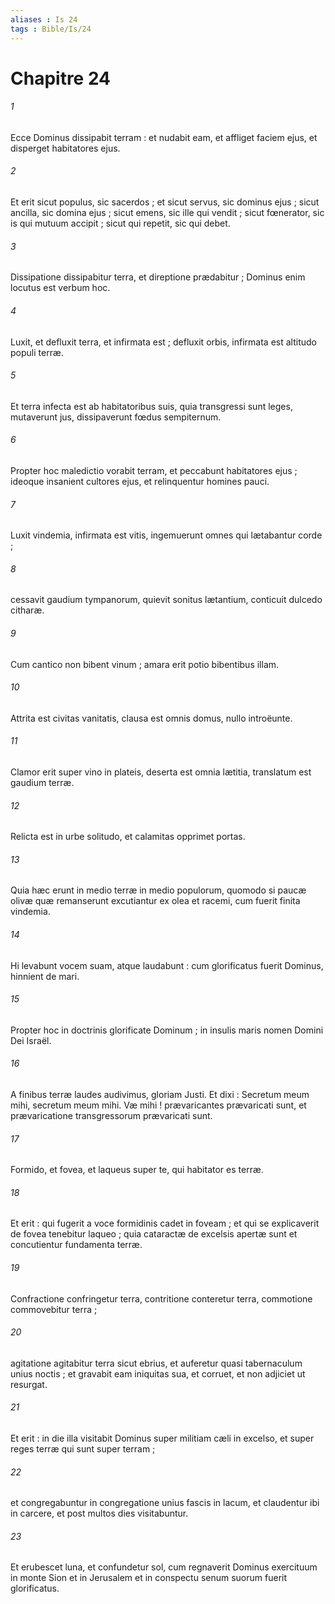 ```yaml
---
aliases : Is 24
tags : Bible/Is/24
---
```


# Chapitre 24

###### 1
Ecce Dominus dissipabit terram : et nudabit eam, et affliget faciem ejus, et disperget habitatores ejus.
###### 2
Et erit sicut populus, sic sacerdos ; et sicut servus, sic dominus ejus ; sicut ancilla, sic domina ejus ; sicut emens, sic ille qui vendit ; sicut fœnerator, sic is qui mutuum accipit ; sicut qui repetit, sic qui debet.
###### 3
Dissipatione dissipabitur terra, et direptione prædabitur ; Dominus enim locutus est verbum hoc.
###### 4
Luxit, et defluxit terra, et infirmata est ; defluxit orbis, infirmata est altitudo populi terræ.
###### 5
Et terra infecta est ab habitatoribus suis, quia transgressi sunt leges, mutaverunt jus, dissipaverunt fœdus sempiternum.
###### 6
Propter hoc maledictio vorabit terram, et peccabunt habitatores ejus ; ideoque insanient cultores ejus, et relinquentur homines pauci.
###### 7
Luxit vindemia, infirmata est vitis, ingemuerunt omnes qui lætabantur corde ;
###### 8
cessavit gaudium tympanorum, quievit sonitus lætantium, conticuit dulcedo citharæ.
###### 9
Cum cantico non bibent vinum ; amara erit potio bibentibus illam.
###### 10
Attrita est civitas vanitatis, clausa est omnis domus, nullo introëunte.
###### 11
Clamor erit super vino in plateis, deserta est omnia lætitia, translatum est gaudium terræ.
###### 12
Relicta est in urbe solitudo, et calamitas opprimet portas.
###### 13
Quia hæc erunt in medio terræ in medio populorum, quomodo si paucæ olivæ quæ remanserunt excutiantur ex olea et racemi, cum fuerit finita vindemia.
###### 14
Hi levabunt vocem suam, atque laudabunt : cum glorificatus fuerit Dominus, hinnient de mari.
###### 15
Propter hoc in doctrinis glorificate Dominum ; in insulis maris nomen Domini Dei Israël.
###### 16
A finibus terræ laudes audivimus, gloriam Justi. Et dixi : Secretum meum mihi, secretum meum mihi. Væ mihi ! prævaricantes prævaricati sunt, et prævaricatione transgressorum prævaricati sunt.
###### 17
Formido, et fovea, et laqueus super te, qui habitator es terræ.
###### 18
Et erit : qui fugerit a voce formidinis cadet in foveam ; et qui se explicaverit de fovea tenebitur laqueo ; quia cataractæ de excelsis apertæ sunt et concutientur fundamenta terræ.
###### 19
Confractione confringetur terra, contritione conteretur terra, commotione commovebitur terra ;
###### 20
agitatione agitabitur terra sicut ebrius, et auferetur quasi tabernaculum unius noctis ; et gravabit eam iniquitas sua, et corruet, et non adjiciet ut resurgat.
###### 21
Et erit : in die illa visitabit Dominus super militiam cæli in excelso, et super reges terræ qui sunt super terram ;
###### 22
et congregabuntur in congregatione unius fascis in lacum, et claudentur ibi in carcere, et post multos dies visitabuntur.
###### 23
Et erubescet luna, et confundetur sol, cum regnaverit Dominus exercituum in monte Sion et in Jerusalem et in conspectu senum suorum fuerit glorificatus.

